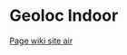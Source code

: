 # Geoloc Indoor

<a href="http://air.imag.fr/index.php/Proj-2016-2017-IndoorGeoloc/SRS">Page wiki site air</a>